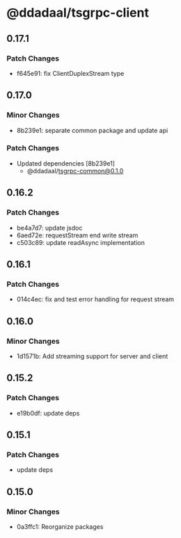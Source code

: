 # @ddadaal/tsgrpc-client

## 0.17.1

### Patch Changes

- f645e91: fix ClientDuplexStream type

## 0.17.0

### Minor Changes

- 8b239e1: separate common package and update api

### Patch Changes

- Updated dependencies [8b239e1]
  - @ddadaal/tsgrpc-common@0.1.0

## 0.16.2

### Patch Changes

- be4a7d7: update jsdoc
- 6aed72e: requestStream end write stream
- c503c89: update readAsync implementation

## 0.16.1

### Patch Changes

- 014c4ec: fix and test error handling for request stream

## 0.16.0

### Minor Changes

- 1d1571b: Add streaming support for server and client

## 0.15.2

### Patch Changes

- e19b0df: update deps

## 0.15.1

### Patch Changes

- update deps

## 0.15.0

### Minor Changes

- 0a3ffc1: Reorganize packages
